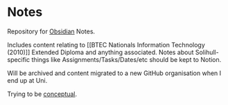 # Notes

Repository for [Obsidian](https://obsidian.md/) Notes.

Includes content relating to [[BTEC Nationals Information Technology (2010)]] Extended Diploma and anything associated. 
Notes about Solihull-specific things like Assignments/Tasks/Dates/etc should be kept to Notion.

Will be archived and content migrated to a new GitHub organisation when I end up at Uni.

Trying to be [conceptual](https://youtu.be/MYJsGksojms). 
